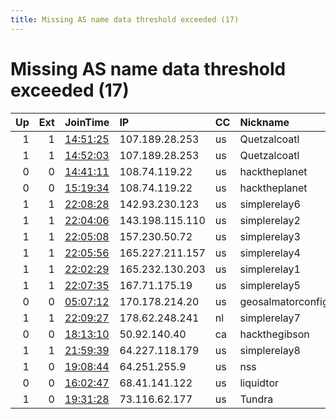 ```yaml
---
title: Missing AS name data threshold exceeded (17)
---
```


# Missing AS name data threshold exceeded (17)

|   Up |   Ext | JoinTime                                                                                            | IP              | CC   | Nickname            |   ORp |   Dirp | Version   | Contact                     | OS      |   eFamMembers |
|-----:|------:|:----------------------------------------------------------------------------------------------------|:----------------|:-----|:--------------------|------:|-------:|:----------|:----------------------------|:--------|--------------:|
|    1 |     1 | [14:51:25](https://metrics.torproject.org/rs.html#details/96B7E4A8F633FC105AF6032D13211E5D576A44D9) | 107.189.28.253  | us   | Quetzalcoatl        |  9000 |   9001 | 0.4.5.10  | email:Quetzalcoatl relays   | Linux   |           146 |
|    1 |     1 | [14:52:03](https://metrics.torproject.org/rs.html#details/EAFE87655A056F276298CE17A0D8FABEE3B20F49) | 107.189.28.253  | us   | Quetzalcoatl        |  9100 |   9101 | 0.4.5.10  | email:Quetzalcoatl relays   | Linux   |           146 |
|    0 |     0 | [14:41:11](https://metrics.torproject.org/rs.html#details/486F21EEC6A10B3F5734AE768183A6C7AE3A7F3B) | 108.74.119.22   | us   | hacktheplanet       |  9001 |      0 | 0.4.4.9   | None                        | Linux   |             1 |
|    0 |     0 | [15:19:34](https://metrics.torproject.org/rs.html#details/E2DDBD48EEC02473BC55B34FEE878391B8EA539D) | 108.74.119.22   | us   | hacktheplanet       |  9001 |      0 | 0.4.4.9   | None                        | Linux   |             1 |
|    1 |     1 | [22:08:28](https://metrics.torproject.org/rs.html#details/7EBDF79CE145EBE1CDEA67AC17999A2C9C403634) | 142.93.230.123  | us   | simplerelay6        |  9001 |     80 | 0.4.5.10  | milesonpunt@gmail.com uw    | Linux   |             8 |
|    1 |     1 | [22:04:06](https://metrics.torproject.org/rs.html#details/5ED03AC1E7638F8C738357BE0698DAFBC0C44C26) | 143.198.115.110 | us   | simplerelay2        |  9001 |     80 | 0.4.5.10  | milesonpunt@gmail.com uw    | Linux   |             8 |
|    1 |     1 | [22:05:08](https://metrics.torproject.org/rs.html#details/038D3F325E88342CAA517C5FDBFDFE9D20601F1A) | 157.230.50.72   | us   | simplerelay3        |  9001 |     80 | 0.4.5.10  | milesonpunt@gmail.com uw    | Linux   |             8 |
|    1 |     1 | [22:05:56](https://metrics.torproject.org/rs.html#details/BF6F231D667DE216D4A7353532ED5CA1D3B2C26F) | 165.227.211.157 | us   | simplerelay4        |  9001 |     80 | 0.4.5.10  | milesonpunt@gmail.com uw    | Linux   |             8 |
|    1 |     1 | [22:02:29](https://metrics.torproject.org/rs.html#details/63900DA51889439F6614150812E9B35F324EE11A) | 165.232.130.203 | us   | simplerelay1        |  9001 |     80 | 0.4.5.10  | milesonpunt@gmail.com uw    | Linux   |             8 |
|    1 |     1 | [22:07:35](https://metrics.torproject.org/rs.html#details/0D8C7EA7B9C48C7DBFFFB6DAF0EFB54E7527D0E7) | 167.71.175.19   | us   | simplerelay5        |  9001 |     80 | 0.4.5.10  | milesonpunt@gmail.com uw    | Linux   |             8 |
|    0 |     0 | [05:07:12](https://metrics.torproject.org/rs.html#details/0341AFD531211D140347532271468F1B0A6D32DC) | 170.178.214.20  | us   | geosalmatorconfig01 |  9001 |      0 | 0.4.6.7   | BroZo &lt;geospix@protonmai | Linux   |             1 |
|    1 |     1 | [22:09:27](https://metrics.torproject.org/rs.html#details/3CB0C3F12A9237F352D78C13B62735A721E1C09F) | 178.62.248.241  | nl   | simplerelay7        |  9001 |     80 | 0.4.5.10  | milesonpunt@gmail.com uw    | Linux   |             8 |
|    0 |     0 | [18:13:10](https://metrics.torproject.org/rs.html#details/23FF22C4F21C7930E5FA622BB5817929583C7E87) | 50.92.140.40    | ca   | hackthegibson       |  9001 |      0 | 0.4.4.9   | C3EF900525721D7064C364B83   | Linux   |             1 |
|    1 |     1 | [21:59:39](https://metrics.torproject.org/rs.html#details/C78A4BD38054D2CF1E52F663AA84C2334F7F77C4) | 64.227.118.179  | us   | simplerelay8        |  9001 |     80 | 0.4.5.10  | milesonpunt@gmail.com uw    | Linux   |             8 |
|    1 |     0 | [19:08:44](https://metrics.torproject.org/rs.html#details/A3721FC549CD5F522FEE049A8AF18BF345068873) | 64.251.255.9    | us   | nss                 |  9001 |      0 | 0.4.6.7   | a^b^u^s^e @ up . edu        | OpenBSD |             1 |
|    0 |     0 | [16:02:47](https://metrics.torproject.org/rs.html#details/177E4FB78AF6E63C3953EA96AF992BB86D7BD57E) | 68.41.141.122   | us   | liquidtor           |   443 |      0 | 0.4.2.7   | liquid-tor@protonmail.com   | Linux   |             1 |
|    1 |     0 | [19:31:28](https://metrics.torproject.org/rs.html#details/D49FD86A2E9B575E563F925AC7EEB64D40BE9375) | 73.116.62.177   | us   | Tundra              |  9001 |   9030 | 0.4.5.10  | tundra at ctemplar dot co   | Linux   |             1 |
